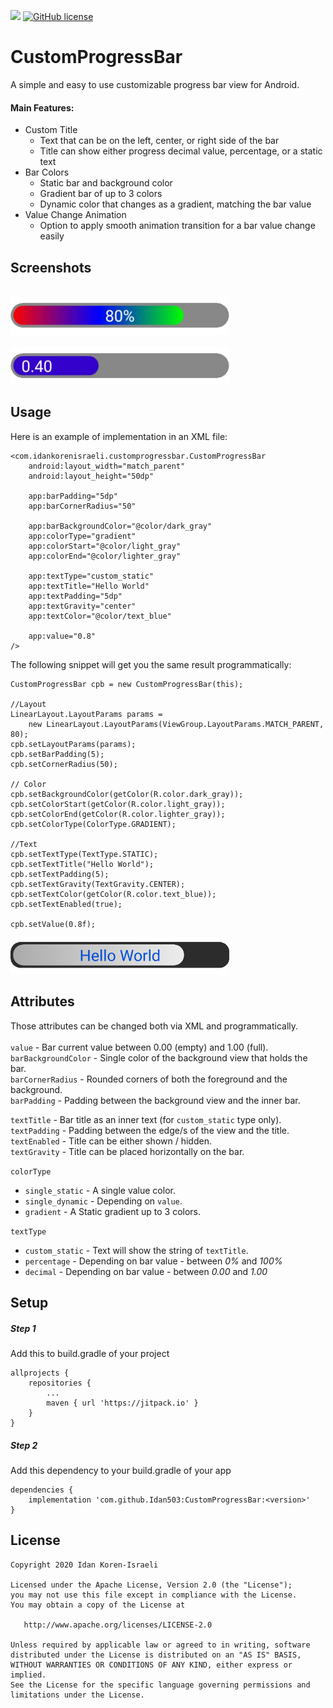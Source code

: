 

[![](https://jitpack.io/v/Idan503/CustomProgressBar.svg)](https://jitpack.io/#Idan503/CustomProgressBar) [![GitHub license](https://img.shields.io/github/license/Idan503/CustomProgressBar?style=flat-square)](https://github.com/Idan503/CustomProgressBar)
# CustomProgressBar
A simple and easy to use customizable progress bar view for Android.
#### Main Features:  
- Custom Title
    - Text that can be on the left, center, or right side of the bar
    - Title can show either progress decimal value, percentage, or a static text 
- Bar Colors
    - Static bar and background color  
    - Gradient bar of up to 3 colors
    - Dynamic color that changes as a gradient, matching the bar value
- Value Change Animation
    - Option to apply smooth animation transition for a bar value change easily  


## Screenshots

</br>
<img src="/screenshots/CustomProgressBar1.png" width="350" height="60"> </br>
</br>
<img src="/screenshots/CustomProgressBar2.png" width="350" height="60"></br>

## Usage
Here is an example of implementation in an XML file:
```
<com.idankorenisraeli.customprogressbar.CustomProgressBar
    android:layout_width="match_parent"
    android:layout_height="50dp"

    app:barPadding="5dp"
    app:barCornerRadius="50"

    app:barBackgroundColor="@color/dark_gray"
    app:colorType="gradient"
    app:colorStart="@color/light_gray"
    app:colorEnd="@color/lighter_gray"

    app:textType="custom_static"
    app:textTitle="Hello World"
    app:textPadding="5dp"
    app:textGravity="center"
    app:textColor="@color/text_blue"

    app:value="0.8"
/>
```

The following snippet will get you the same result programmatically:
```
CustomProgressBar cpb = new CustomProgressBar(this);

//Layout
LinearLayout.LayoutParams params = 
	new LinearLayout.LayoutParams(ViewGroup.LayoutParams.MATCH_PARENT, 80);
cpb.setLayoutParams(params);
cpb.setBarPadding(5);
cpb.setCornerRadius(50);

// Color
cpb.setBackgroundColor(getColor(R.color.dark_gray));
cpb.setColorStart(getColor(R.color.light_gray));
cpb.setColorEnd(getColor(R.color.lighter_gray));
cpb.setColorType(ColorType.GRADIENT);

//Text
cpb.setTextType(TextType.STATIC);
cpb.setTextTitle("Hello World");
cpb.setTextPadding(5);
cpb.setTextGravity(TextGravity.CENTER);
cpb.setTextColor(getColor(R.color.text_blue));
cpb.setTextEnabled(true);

cpb.setValue(0.8f);
``` 
<img src="/screenshots/CustomProgressBar4.png" width="350" height="58"></br>
## Attributes
Those attributes can be changed both via XML and programmatically.   
</br>
`value` - Bar current value between 0.00 (empty) and 1.00 (full).  
`barBackgroundColor` - Single color of the background view that holds the bar.  
`barCornerRadius` - Rounded corners of both the foreground and the background.  
`barPadding` - Padding between the background view and the inner bar.  
 

`textTitle`  - Bar title as an inner text (for `custom_static` type only).  
`textPadding` - Padding between the edge/s of the view and the title.  
`textEnabled` - Title can be either shown / hidden.  
`textGravity` - Title can be placed horizontally on the bar.  

`colorType`  
- `single_static` - A single value color.  
- `single_dynamic` - Depending on `value`.  
- `gradient` - A Static gradient up to 3 colors.  

`textType`
- `custom_static` - Text will show the string of `textTitle`. 
- `percentage` - Depending on bar value - between _0%_ and _100%_   
- `decimal` - Depending on bar value - between _0.00_ and _1.00_  


## Setup
##### Step 1
Add this to build.gradle of your project
```
allprojects {
	repositories {
		...
		maven { url 'https://jitpack.io' }
	}
}
```

##### Step 2
Add this dependency to your build.gradle of your app
```
dependencies {
	implementation 'com.github.Idan503:CustomProgressBar:<version>'
}
```	

## License

```
Copyright 2020 Idan Koren-Israeli

Licensed under the Apache License, Version 2.0 (the "License");
you may not use this file except in compliance with the License.
You may obtain a copy of the License at

   http://www.apache.org/licenses/LICENSE-2.0
   
Unless required by applicable law or agreed to in writing, software
distributed under the License is distributed on an "AS IS" BASIS,
WITHOUT WARRANTIES OR CONDITIONS OF ANY KIND, either express or implied.
See the License for the specific language governing permissions and
limitations under the License.
```